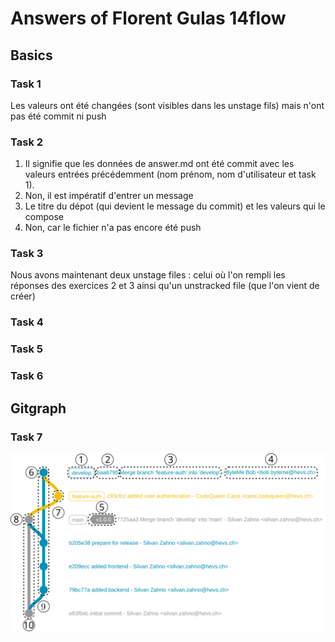 # Answers of Florent Gulas 14flow

## Basics
### Task 1

Les valeurs ont été changées (sont visibles dans les unstage fils) mais n'ont pas été commit ni push

### Task 2

1. Il signifie que les données de answer.md ont été commit avec les valeurs entrées précédemment (nom prénom, nom d'utilisateur et task 1).
2. Non, il est impératif d'entrer un message
3. Le titre du dépot  (qui devient le message du commit) et les valeurs qui le compose
4. Non, car le fichier n'a pas encore été push

### Task 3

Nous avons maintenant deux unstage files : celui où l'on rempli les réponses des exercices 2 et 3 ainsi qu'un unstracked file (que l'on vient de créer)

### Task 4

### Task 5

### Task 6

## Gitgraph

### Task 7

![Gitgraph](img/gitgraph.svg)